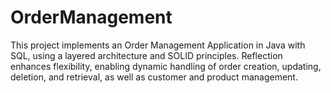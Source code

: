 # OrderManagement
This project implements an Order Management Application in Java with SQL, using a layered architecture and SOLID principles. Reflection enhances flexibility, enabling dynamic handling of order creation, updating, deletion, and retrieval, as well as customer and product management.

